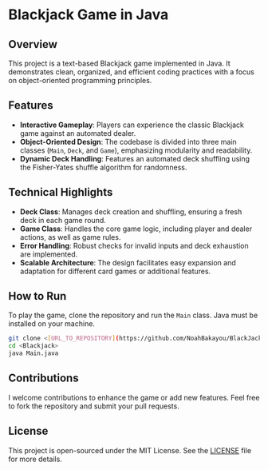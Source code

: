 # Blackjack Game in Java

## Overview
This project is a text-based Blackjack game implemented in Java. It demonstrates clean, organized, and efficient coding practices with a focus on object-oriented programming principles.

## Features
- **Interactive Gameplay**: Players can experience the classic Blackjack game against an automated dealer.
- **Object-Oriented Design**: The codebase is divided into three main classes (`Main`, `Deck`, and `Game`), emphasizing modularity and readability.
- **Dynamic Deck Handling**: Features an automated deck shuffling using the Fisher-Yates shuffle algorithm for randomness.

## Technical Highlights
- **Deck Class**: Manages deck creation and shuffling, ensuring a fresh deck in each game round.
- **Game Class**: Handles the core game logic, including player and dealer actions, as well as game rules.
- **Error Handling**: Robust checks for invalid inputs and deck exhaustion are implemented.
- **Scalable Architecture**: The design facilitates easy expansion and adaptation for different card games or additional features.

## How to Run
To play the game, clone the repository and run the `Main` class. Java must be installed on your machine.

```bash
git clone <[URL_TO_REPOSITORY](https://github.com/NoahBakayou/BlackJack)>
cd <Blackjack>
java Main.java
```
## Contributions
I welcome contributions to enhance the game or add new features. Feel free to fork the repository and submit your pull requests.

## License
This project is open-sourced under the MIT License. See the [LICENSE](LICENSE.md) file for more details.
